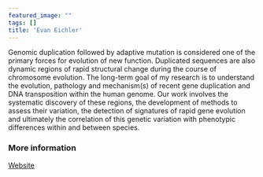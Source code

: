 ```yaml
---
featured_image: ""
tags: []
title: 'Evan Eichler'
---
```


Genomic duplication followed by adaptive mutation is considered one of the primary forces for evolution of new function. Duplicated sequences are also dynamic regions of rapid structural change during the course of chromosome evolution. The long-term goal of my research is to understand the evolution, pathology and mechanism(s) of recent gene duplication and DNA transposition within the human genome.  Our work involves the systematic discovery of these regions, the development of methods to assess their variation, the detection of signatures of rapid gene evolution and ultimately the correlation of this genetic variation with phenotypic differences within and between species. 

### More information
[Website](https://eichlerlab.gs.washington.edu/evan.html)